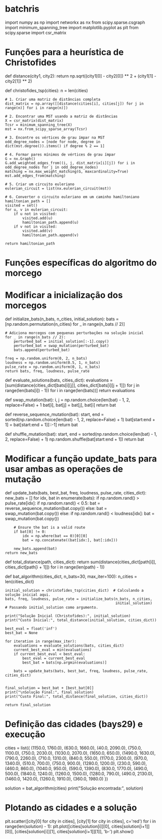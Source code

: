 # batchris

import numpy as np
import networkx as nx
from scipy.sparse.csgraph import minimum_spanning_tree
import matplotlib.pyplot as plt
from scipy.sparse import csr_matrix

# Funções para a heurística de Christofides
def distance(city1, city2):
    return np.sqrt((city1[0] - city2[0]) ** 2 + (city1[1] - city2[1]) ** 2)


def christofides_tsp(cities):
    n = len(cities)

    # 1. Criar uma matriz de distâncias completa
    dist_matrix = np.array([[distance(cities[i], cities[j]) for j in range(n)] for i in range(n)])

    # 2. Encontrar uma MST usando a matriz de distâncias
    X = csr_matrix(dist_matrix)
    Tcsr = minimum_spanning_tree(X)
    mst = nx.from_scipy_sparse_array(Tcsr)

    # 3. Encontre os vértices de grau ímpar na MST
    odd_degree_nodes = [node for node, degree in dict(mst.degree()).items() if degree % 2 == 1]

    # 4. Formar pares mínimos de vértices de grau ímpar
    G = nx.Graph()
    G.add_weighted_edges_from((i, j, dist_matrix[i][j]) for i in odd_degree_nodes for j in odd_degree_nodes)
    matching = nx.max_weight_matching(G, maxcardinality=True)
    mst.add_edges_from(matching)

    # 5. Criar um circuito euleriano
    eulerian_circuit = list(nx.eulerian_circuit(mst))

    # 6. Converter o circuito euleriano em um caminho hamiltoniano
    hamiltonian_path = []
    visited = set()
    for u, v in eulerian_circuit:
        if u not in visited:
            visited.add(u)
            hamiltonian_path.append(u)
        if v not in visited:
            visited.add(v)
            hamiltonian_path.append(v)

    return hamiltonian_path
#

# Funções específicas do algoritmo do morcego

# Modificar a inicialização dos morcegos
def initialize_bats(n_bats, n_cities, initial_solution):
    bats = [np.random.permutation(n_cities) for _ in range(n_bats // 2)]

    # Adiciona morcegos com pequenas perturbações na solução inicial
    for _ in range(n_bats // 2):
        perturbed_bat = initial_solution[:-1].copy()
        perturbed_bat = swap_mutation(perturbed_bat)
        bats.append(perturbed_bat)

    freq = np.random.uniform(0, 2, n_bats)
    loudness = np.random.uniform(0.5, 1, n_bats)
    pulse_rate = np.random.uniform(0, 1, n_bats)
    return bats, freq, loudness, pulse_rate


def evaluate_solutions(bats, cities_dict):
    evaluations = [sum(distance(cities_dict[bats[i][j]], cities_dict[bats[i][j + 1]]) for j in range(len(bats[i]) - 1))
                   for i in range(len(bats))]
    return evaluations


def swap_mutation(bat):
    i, j = np.random.choice(len(bat) - 1, 2, replace=False) + 1
    bat[i], bat[j] = bat[j], bat[i]
    return bat

def reverse_sequence_mutation(bat):
    start, end = sorted(np.random.choice(len(bat) - 1, 2, replace=False) + 1)
    bat[start:end + 1] = bat[start:end + 1][::-1]
    return bat


def shuffle_mutation(bat):
    start, end = sorted(np.random.choice(len(bat) - 1, 2, replace=False) + 1)
    np.random.shuffle(bat[start:end + 1])
    return bat


# Modificar a função update_bats para usar ambas as operações de mutação
def update_bats(bats, best_bat, freq, loudness, pulse_rate, cities_dict):
    new_bats = []
    for idx, bat in enumerate(bats):
        if np.random.rand() > pulse_rate[idx]:
            if np.random.rand() < 0.5:
                bat = reverse_sequence_mutation(bat.copy())
            else:
                bat = swap_mutation(bat.copy())
        else:
            if np.random.rand() < loudness[idx]:
                bat = swap_mutation(bat.copy())

        # Ensure the bat is a valid route
        if bat[0] != 0:
            idx = np.where(bat == 0)[0][0]
            bat = np.concatenate((bat[idx:], bat[:idx]))

        new_bats.append(bat)
    return new_bats


def total_distance(path, cities_dict):
    return sum(distance(cities_dict[path[i]], cities_dict[path[i + 1]]) for i in range(len(path) - 1))


def bat_algorithm(cities_dict, n_bats=30, max_iter=100):
    n_cities = len(cities_dict)

    initial_solution = christofides_tsp(cities_dict)  # Calculando a solução inicial aqui.
    bats, freq, loudness, pulse_rate = initialize_bats(n_bats, n_cities,
                                                       initial_solution)  # Passando initial_solution como argumento.

    print("Solução Inicial (Christofides):", initial_solution)
    print("Custo Inicial:", total_distance(initial_solution, cities_dict))

    best_eval = float('inf')
    best_bat = None

    for iteration in range(max_iter):
        evaluations = evaluate_solutions(bats, cities_dict)
        current_best_eval = min(evaluations)
        if current_best_eval < best_eval:
            best_eval = current_best_eval
            best_bat = bats[np.argmin(evaluations)]

        bats = update_bats(bats, best_bat, freq, loudness, pulse_rate, cities_dict)


    final_solution = best_bat + [best_bat[0]]
    print("\nSolução Final:", final_solution)
    print("Custo Final:", total_distance(final_solution, cities_dict))

    return final_solution


# Definição das cidades (bays29) e execução
cities = list({
    (1150.0, 1760.0), (630.0, 1660.0), (40.0, 2090.0),
    (750.0, 1100.0), (750.0, 2030.0), (1030.0, 2070.0),
    (1650.0, 650.0), (1490.0, 1630.0), (790.0, 2260.0),
    (710.0, 1310.0), (840.0, 550.0), (1170.0, 2300.0),
    (970.0, 1340.0), (510.0, 700.0), (750.0, 900.0),
    (1280.0, 1200.0), (230.0, 590.0), (460.0, 860.0),
    (1040.0, 950.0), (590.0, 1390.0), (830.0, 1770.0),
    (490.0, 500.0), (1840.0, 1240.0), (1260.0, 1500.0),
    (1280.0, 790.0), (490.0, 2130.0), (1460.0, 1420.0),
    (1260.0, 1910.0), (360.0, 1980.0)
})

solution = bat_algorithm(cities)
print("Solução encontrada:", solution)

# Plotando as cidades e a solução
plt.scatter([city[0] for city in cities], [city[1] for city in cities], c='red')
for i in range(len(solution) - 1):
    plt.plot([cities[solution[i]][0], cities[solution[i+1]][0]],
             [cities[solution[i]][1], cities[solution[i+1]][1]], 'b-')
plt.show()
